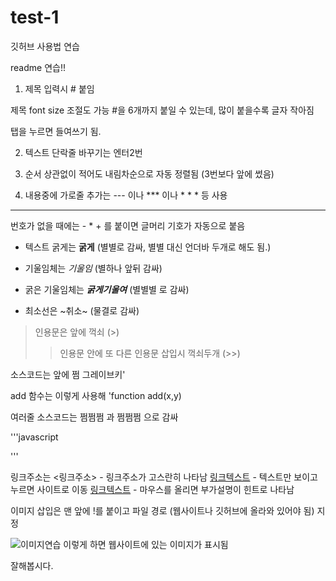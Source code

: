 # test-1
깃허브 사용법 연습

readme 연습!!

1. 제목 입력시 # 붙임

  제목 font size 조절도 가능 #을 6개까지 붙일 수 있는데, 많이 붙을수록 글자 작아짐

  탭을 누르면 들여쓰기 됨.   
  

2. 텍스트 단락줄 바꾸기는 엔터2번 


4. 순서 상관없이 적어도 내림차순으로 자동 정렬됨 (3번보다 앞에 썼음)


3. 내용중에 가로줄 추가는  ---  이나 *** 이나 * * * 등 사용

-----------------


번호가 없을 때에는 - * + 를 붙이면 글머리 기호가 자동으로 붙음

+ 텍스트 굵게는 **굵게**  (별별로 감싸, 별별 대신 언더바 두개로 해도 됨.)

+ 기울임체는 *기울임* (별하나 앞뒤 감싸)

+ 굵은 기울임체는 ***굵게기울여*** (별별별 로 감싸)

+ 최소선은 ~취소~ (물결로 감싸)

> 인용문은 앞에 꺽쇠 (>)
>> 인용문 안에 또 다른 인용문 삽입시 꺽쇠두개 (>>)

소스코드는 앞에 쩜 그레이브키'

add 함수는 이렇게 사용해 'function add(x,y)

여러줄 소스코드는 쩜쩜쩜 과 쩜쩜쩜 으로 감싸

'''javascript
<script>
   ...
</script>
'''

링크주소는 
<링크주소> - 링크주소가 고스란히 나타남
[링크텍스트](링크주소) - 텍스트만 보이고 누르면 사이트로 이동
[링크텍스트](링크주소, "부가설명") - 마우스를 올리면 부가설명이 힌트로 나타남

이미지 삽입은 맨 앞에 !를 붙이고 파일 경로 (웹사이트나 깃허브에 올라와 있어야 됨) 지정

![이미지연습](http....) 이렇게 하면 웹사이트에 있는 이미지가 표시됨



잘해봅시다.
